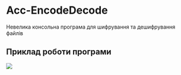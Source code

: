 # Acc-EncodeDecode
Невелика консольна програма для шифрування та дешифрування файлів

## Приклад роботи програми
<img src="https://github.com/Leksiyko/Acc-EncodeDecode/blob/main/readme.data/gif-3-24edc92231.gif">
